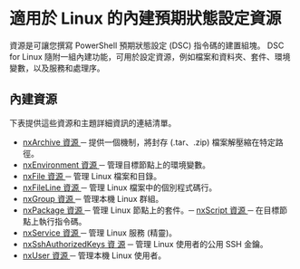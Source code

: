 # 適用於 Linux 的內建預期狀態設定資源

資源是可讓您撰寫 PowerShell 預期狀態設定 (DSC) 指令碼的建置組塊。 DSC for Linux 隨附一組內建功能，可用於設定資源，例如檔案和資料夾、套件、環境變數，以及服務和處理序。

## 內建資源 

下表提供這些資源和主題詳細資訊的連結清單。

* [nxArchive 資源 ](lnxArchiveResource.md) ─ 提供一個機制，將封存 (.tar、.zip) 檔案解壓縮在特定路徑。
* [nxEnvironment 資源 ](lnxEnvironmentResource.md) ─ 管理目標節點上的環境變數。 
* [nxFile 資源 ](lnxFileResource.md) ─ 管理 Linux 檔案和目錄。 
* [nxFileLine 資源 ](lnxFileLineResource.md) ─ 管理 Linux 檔案中的個別程式碼行。 
* [nxGroup 資源 ](lnxGroupResource.md) ─ 管理本機 Linux 群組。 
* [nxPackage 資源 ](lnxPackageResource.md) ─ 管理 Linux 節點上的套件。─ [nxScript 資源 ](lnxScriptResource.md) ─ 在目標節點上執行指令碼。
* [nxService 資源 ](lnxServiceResource.md) ─ 管理 Linux 服務 (精靈)。
* [nxSshAuthorizedKeys 資 源](lnxSshAuthorizedKeysResource.md) ─ 管理 Linux 使用者的公用 SSH 金鑰。 
* [nxUser 資源 ](lnxUserResource.md) ─ 管理本機 Linux 使用者。 
  

<!--HONumber=Feb16_HO4-->


